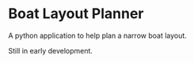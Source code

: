 Boat Layout Planner
===================

A python application to help plan a narrow boat layout.

Still in early development.
